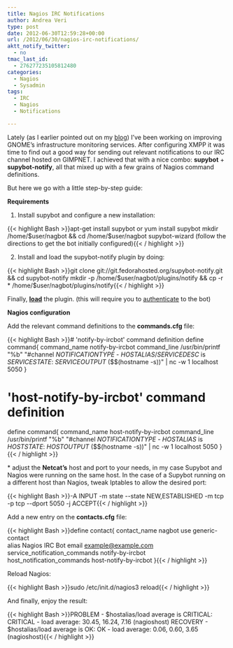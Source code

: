 ```yaml
---
title: Nagios IRC Notifications
author: Andrea Veri
type: post
date: 2012-06-30T12:59:28+00:00
url: /2012/06/30/nagios-irc-notifications/
aktt_notify_twitter:
  - no
tmac_last_id:
  - 276277235105812480
categories:
  - Nagios
  - Sysadmin
tags:
  - IRC
  - Nagios
  - Notifications

---
```

Lately (as I earlier pointed out on my [blog][1]) I&#8217;ve been working on improving GNOME&#8217;s infrastructure monitoring services. After configuring XMPP it was time to find out a good way for sending out relevant notifications to our IRC channel hosted on GIMPNET. I achieved that with a nice combo: **supybot** + **supybot-notify**, all that mixed up with a few grains of Nagios command definitions.

But here we go with a little step-by-step guide:

**Requirements**

1. Install supybot and configure a new installation:

{{< highlight Bash >}}apt-get install supybot or yum install supybot
mkdir /home/$user/nagbot && cd /home/$user/nagbot
supybot-wizard (follow the directions to get the bot initially configured){{< / highlight >}}

2. Install and load the supybot-notify plugin by doing:

{{< highlight Bash >}}git clone git://git.fedorahosted.org/supybot-notify.git && cd supybot-notify
mkdir -p /home/$user/nagbot/plugins/notify && cp -r * /home/$user/nagbot/plugins/notify{{< / highlight >}}

Finally, **[load][2]** the plugin. (this will require you to [authenticate][3] to the bot)

**Nagios configuration**

Add the relevant command definitions to the **commands.cfg** file:

{{< highlight Bash >}}# 'notify-by-ircbot' command definition
define command{
    command_name    notify-by-ircbot
    command_line    /usr/bin/printf "%b" "#channel $NOTIFICATIONTYPE$ - $HOSTALIAS$/$SERVICEDESC$ is $SERVICESTATE$: $SERVICEOUTPUT$ ($$(hostname -s))" | nc -w 1 localhost 5050
    }

# 'host-notify-by-ircbot' command definition
define command{
	command_name	host-notify-by-ircbot
	command_line	/usr/bin/printf "%b" "#channel $NOTIFICATIONTYPE$ - $HOSTALIAS$ is $HOSTSTATE$: $HOSTOUTPUT$ ($$(hostname -s))" | nc -w 1 localhost 5050
	}{{< / highlight >}}

\* adjust the **Netcat&#8217;s** host and port to your needs, in my case Supybot and Nagios were running on the same host. In the case of a Supybot running on a different host than Nagios, tweak Iptables to allow the desired port:

{{< highlight Bash >}}-A INPUT -m state --state NEW,ESTABLISHED -m tcp -p tcp --dport 5050 -j ACCEPT{{< / highlight >}}

Add a new entry on the **contacts.cfg** file:

{{< highlight Bash >}}define contact{
 	contact_name    nagbot
   	use             generic-contact        
        alias		Nagios IRC Bot
        email           example@example.com
        service_notification_commands   notify-by-ircbot
 	host_notification_commands      host-notify-by-ircbot
}{{< / highlight >}}

Reload Nagios:

{{< highlight Bash >}}sudo /etc/init.d/nagios3 reload{{< / highlight >}}

And finally, enjoy the result:

{{< highlight Bash >}}PROBLEM - $hostalias/load average is CRITICAL: CRITICAL - load average: 30.45, 16.24, 7.16 (nagioshost)
 RECOVERY - $hostalias/load average is OK: OK - load average: 0.06, 0.60, 3.65 (nagioshost){{< / highlight >}}

 [1]: http://blogs.gnome.org/woody/2012/02/18/nagios-xmpp-notifications-for-gtalk/
 [2]: http://supybook.fealdia.org/devel/#_plugins
 [3]: http://supybook.fealdia.org/devel/#_identifying_to_the_bot
